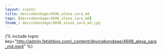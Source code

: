 ```yaml
--- 
layout: sieutv
title: devicebondage/4698_alexa_sara_md
tags: [devicebondage/4698_alexa_sara_md]
thumb_: devicebondage/4698_alexa_sara_md.jpg
---
```

{% include tvpro key="http://admin.fetishbox.com/_content/devicebondage/4698_alexa_sara_md.mp4" %} 

